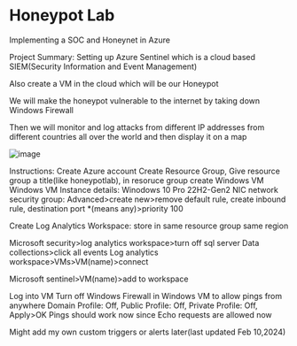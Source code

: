# Honeypot Lab
Implementing a SOC and Honeynet in Azure 

Project Summary:
Setting up Azure Sentinel which is a cloud based SIEM(Security Information and Event Management)

Also create a VM in the cloud which will be our Honeypot

We will make the honeypot vulnerable to the internet by taking down Windows Firewall

Then we will monitor and log attacks from different IP addresses from different countries all over the world and then display it on a map

![image](https://github.com/cenkcafer/honeypotlab/assets/61919465/89c476b6-0389-4b6f-9150-424563a226de)

Instructions:
Create Azure account
Create Resource Group, Give resource group a title(like honeypotlab), in resoruce group create Windows VM
Windows VM Instance details:
Winodows 10 Pro 22H2-Gen2
NIC network security group: Advanced>create new>remove default rule, create inbound rule, destination port *(means any)>priority 100

Create Log Analytics Workspace:
store in same resource group 
same region

Microsoft security>log analytics workspace>turn off sql server
Data collections>click all events
Log analytics workspace>VMs>VM(name)>connect

Microsoft sentinel>VM(name)>add to workspace

Log into VM
Turn off Windows Firewall in Windows VM to allow pings from anywhere
Domain Profile: Off, Public Profile: Off, Private Profile: Off, Apply>OK
Pings should work now since Echo requests are allowed now

Might add my own custom triggers or alerts later(last updated Feb 10,2024)
